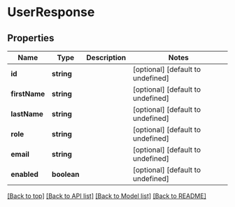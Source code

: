 # UserResponse

## Properties

|Name | Type | Description | Notes|
|------------ | ------------- | ------------- | -------------|
|**id** | **string** |  | [optional] [default to undefined]|
|**firstName** | **string** |  | [optional] [default to undefined]|
|**lastName** | **string** |  | [optional] [default to undefined]|
|**role** | **string** |  | [optional] [default to undefined]|
|**email** | **string** |  | [optional] [default to undefined]|
|**enabled** | **boolean** |  | [optional] [default to undefined]|




[[Back to top]](#) [[Back to API list]](../../README.md#documentation-for-api-endpoints) [[Back to Model list]](../../README.md#documentation-for-models) [[Back to README]](../../README.md)

